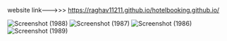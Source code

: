 website link--->>> https://raghav11211.github.io/hotelbooking.github.io/

![Screenshot (1988)](https://user-images.githubusercontent.com/84472787/179608909-84b623f1-b7ff-4b66-a749-e88ace1b8971.png)
![Screenshot (1987)](https://user-images.githubusercontent.com/84472787/179608915-0eb360ca-5bd6-48ac-b685-cf6fc12ce14a.png)
![Screenshot (1986)](https://user-images.githubusercontent.com/84472787/179608920-577c5795-ca5f-454d-bbe0-4c01ec1a7bb7.png)
![Screenshot (1989)](https://user-images.githubusercontent.com/84472787/179608901-056748ec-dc9e-421c-ba00-80510353bae3.png)
